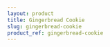 ```yaml
---
layout: product
title: Gingerbread Cookie
slug: gingerbread-cookie
product_ref: gingerbread-cookie
---
```

